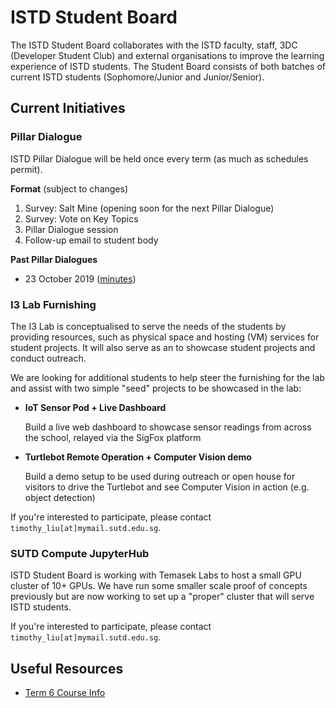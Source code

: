 # ISTD Student Board

The ISTD Student Board collaborates with the ISTD faculty, staff, 3DC (Developer Student Club) and external organisations to improve the learning experience of ISTD students. The Student Board consists of both batches of current ISTD students (Sophomore/Junior and Junior/Senior). 

## Current Initiatives

### Pillar Dialogue

ISTD Pillar Dialogue will be held once every term (as much as schedules permit).

**Format** (subject to changes)

1. Survey: Salt Mine (opening soon for the next Pillar Dialogue)
2. Survey: Vote on Key Topics
3. Pillar Dialogue session
4. Follow-up email to student body

**Past Pillar Dialogues**

* 23 October 2019 ([minutes](documents/hop_session/minutes_23_oct_2019.md))

### I3 Lab Furnishing 

The I3 Lab is conceptualised to serve the needs of the students by providing resources, such as physical space and hosting (VM) services for student projects. It will also serve as an to showcase student projects and conduct outreach.

We are looking for additional students to help steer the furnishing for the lab and assist with two simple "seed" projects to be showcased in the lab:

* **IoT Sensor Pod + Live Dashboard**
  
  Build a live web dashboard to showcase sensor readings from across the school, relayed via the SigFox platform

* **Turtlebot Remote Operation + Computer Vision demo**

  Build a demo setup to be used during outreach or open house for visitors to drive the Turtlebot and see Computer Vision in action (e.g. object detection)
  
If you're interested to participate, please contact `timothy_liu[at]mymail.sutd.edu.sg`.

### SUTD Compute JupyterHub

ISTD Student Board is working with Temasek Labs to host a small GPU cluster of 10+ GPUs. We have run some smaller scale proof of concepts previously but are now working to set up a "proper" cluster that will serve ISTD students.

If you're interested to participate, please contact `timothy_liu[at]mymail.sutd.edu.sg`.

## Useful Resources

* [Term 6 Course Info](term_6_course_info.md)
